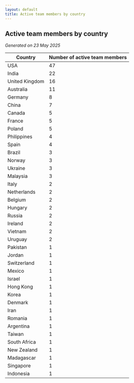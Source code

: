 ```yaml
---
layout: default
title: Active team members by country
---
```

## Active team members by country
*Generated on 23 May 2025*

| Country | Number of active team members |
| --- | --- |
| USA | 47 |
| India | 22 |
| United Kingdom | 16 |
| Australia | 11 |
| Germany | 8 |
| China | 7 |
| Canada | 5 |
| France | 5 |
| Poland | 5 |
| Philippines | 4 |
| Spain | 4 |
| Brazil | 3 |
| Norway | 3 |
| Ukraine | 3 |
| Malaysia | 3 |
| Italy | 2 |
| Netherlands | 2 |
| Belgium | 2 |
| Hungary | 2 |
| Russia | 2 |
| Ireland | 2 |
| Vietnam | 2 |
| Uruguay | 2 |
| Pakistan | 1 |
| Jordan | 1 |
| Switzerland | 1 |
| Mexico | 1 |
| Israel | 1 |
| Hong Kong | 1 |
| Korea | 1 |
| Denmark | 1 |
| Iran | 1 |
| Romania | 1 |
| Argentina | 1 |
| Taiwan | 1 |
| South Africa | 1 |
| New Zealand | 1 |
| Madagascar | 1 |
| Singapore | 1 |
| Indonesia | 1 |
